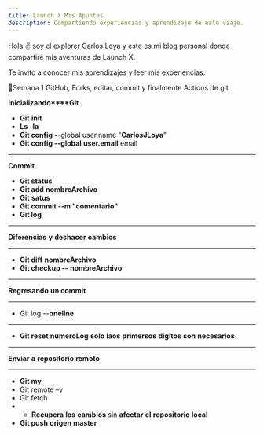 ```yaml
---
title: Launch X Mis Apuntes
description: Compartiendo experiencias y aprendizaje de este viaje.
---
```

Hola ✌️  soy el explorer Carlos Loya y este es mi blog personal donde compartiré mis aventuras de Launch X.

Te invito a conocer mis aprendizajes y leer mis experiencias.

🚀Semana 1 GitHub, Forks, editar, commit y finalmente Actions de git

**Inicializando****Git**

* **Git** **init**
* **Ls –la**
* **Git config -**-global user.name "**CarlosJLoya**"
* **Git config --global** **user.email** email

---

**Commit**

* **Git status**
* **Git add** **nombreArchivo**
* **Git** **satus**
* **Git commit --m "**comentario**"**
* **Git log**

---

**Diferencias** **y** **deshacer** **cambios**

---

* **Git diff** **nombreArchivo**
* **Git checkup --** **nombreArchivo**

---

**Regresando** **un commit**

---

* Git log --**oneline**

---

* **Git reset** **numeroLog** **solo** **laos** **primersos** **digitos** **son** **necesarios**

---

**Enviar** **a** **repositorio** **remoto**

---

* **Git my**
* Git remote –v
* Git fetch
* * **Recupera** **los** **cambios** sin **afectar** **el** **repositorio** **local**
* **Git push** **origen** **master**
